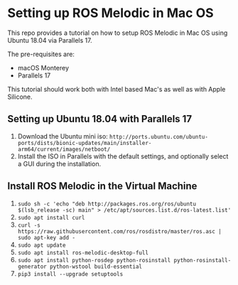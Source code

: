 # Setting up ROS Melodic in Mac OS

This repo provides a tutorial on how to setup ROS Melodic in Mac OS using Ubuntu 18.04 via Parallels 17.

The pre-requisites are:
- macOS Monterey
- Parallels 17

This tutorial should work both with Intel based Mac's as well as with Apple Silicone.

## Setting up Ubuntu 18.04 with Parallels 17
1. Download the Ubuntu mini iso: `http://ports.ubuntu.com/ubuntu-ports/dists/bionic-updates/main/installer-arm64/current/images/netboot/`
2. Install the ISO in Parallels with the default settings, and optionally select a GUI during the installation.

## Install ROS Melodic in the Virtual Machine
1. `sudo sh -c 'echo "deb http://packages.ros.org/ros/ubuntu $(lsb_release -sc) main" > /etc/apt/sources.list.d/ros-latest.list'`
2. `sudo apt install curl`
3. `curl -s https://raw.githubusercontent.com/ros/rosdistro/master/ros.asc | sudo apt-key add -`
4. `sudo apt update`
5. `sudo apt install ros-melodic-desktop-full`
6. `sudo apt install python-rosdep python-rosinstall python-rosinstall-generator python-wstool build-essential`
7. `pip3 install --upgrade setuptools`





